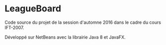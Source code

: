 LeagueBoard
=======

Code source du projet de la  session d'automne 2016 dans le cadre du cours IFT-2007.

Développé sur NetBeans avec la librairie Java 8 et JavaFX.
